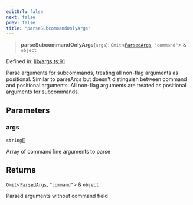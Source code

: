 ```yaml
---
editUrl: false
next: false
prev: false
title: "parseSubcommandOnlyArgs"
---
```


> **parseSubcommandOnlyArgs**(`args`): `Omit`\<[`ParsedArgs`](/fabr/docs/api/lib/args/interfaces/parsedargs/), `"command"`\> & `object`

Defined in: [lib/args.ts:91](https://github.com/yashjawale/fabr/blob/2175f836f52904c60bea5117c14ee0416e76bd93/src/lib/args.ts#L91)

Parse arguments for subcommands, treating all non-flag arguments as positional.
Similar to parseArgs but doesn't distinguish between command and positional arguments.
All non-flag arguments are treated as positional arguments for subcommands.

## Parameters

### args

`string`[]

Array of command line arguments to parse

## Returns

`Omit`\<[`ParsedArgs`](/fabr/docs/api/lib/args/interfaces/parsedargs/), `"command"`\> & `object`

Parsed arguments without command field
